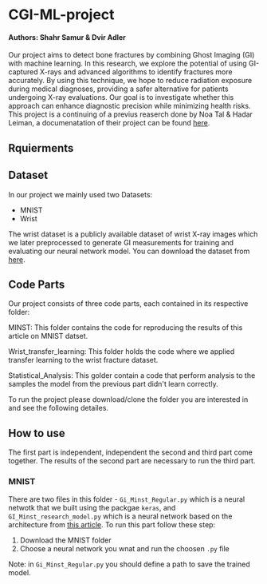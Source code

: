 # CGI-ML-project
#### Authors: Shahr Samur & Dvir Adler

Our project aims to detect bone fractures by combining Ghost Imaging (GI) with machine learning. In this research, we explore the potential of using GI-captured X-rays and advanced algorithms to identify fractures more accurately. By using this technique, we hope to reduce radiation exposure during medical diagnoses, providing a safer alternative for patients undergoing X-ray evaluations. Our goal is to investigate whether this approach can enhance diagnostic precision while minimizing health risks.
This project is a continuing of a previus reaserch done by Noa Tal & Hadar Leiman, a documenatation of their project can be found [here](https://github.com/HadarLeiman/GI_Machine_Learning_Project/tree/master).

## Rquierments


## Dataset
In our project we mainly used two Datasets:
* MNIST
* Wrist

The wrist dataset is a publicly available dataset of wrist X-ray images which we later preprocessed to generate GI measurements for training and evaluating our neural network model. You can download the dataset from [here](https://www.nature.com/articles/s41597-022-01328-z#Sec9).

## Code Parts
Our project consists of three code parts, each contained in its respective folder:

MINST: This folder contains the code for reproducing the results of this article on MNIST datset.

Wrist_transfer_learning: This folder holds the code where we applied transfer learning to the wrist fracture dataset.

Statistical_Analysis: This golder contain a code that perform analysis to the samples the model from the previous part didn't learn correctly.

To run the project please download/clone the folder you are interested in and see the following detailes.

## How to use
The first part is independent, independent the second and third part come together. The results of the second part are necessary to run the third part.
### MNIST
There are two files in this folder - `Gi_Minst_Regular.py` which is a neural netwotk that we built using the packgae `keras`, and `GI_Minst_research_model.py` which is a neural network based on the architecture from [this article](https://pubmed.ncbi.nlm.nih.gov/34624000/). To run this part follow these step:
1. Download the MNIST folder
2. Choose a neural network you wnat and run the choosen `.py` file

Note: in `Gi_Minst_Regular.py` you should define a path to save the trained model.





